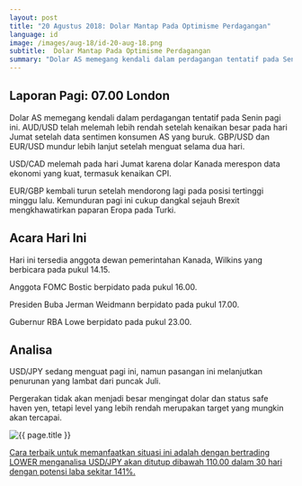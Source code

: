 ```yaml
---
layout: post
title: "20 Agustus 2018: Dolar Mantap Pada Optimisme Perdagangan"
language: id
image: /images/aug-18/id-20-aug-18.png
subtitle:  Dolar Mantap Pada Optimisme Perdagangan
summary: "Dolar AS memegang kendali dalam perdagangan tentatif pada Senin pagi ini. AUD/USD telah melemah lebih rendah setelah kenaikan besar pada hari Jumat setelah data sentimen konsumen AS yang buruk"
---
```

## Laporan Pagi: 07.00 London

Dolar AS memegang kendali dalam perdagangan tentatif pada Senin pagi ini. AUD/USD telah melemah lebih rendah setelah kenaikan besar pada hari Jumat setelah data sentimen konsumen AS yang buruk. GBP/USD dan EUR/USD mundur lebih lanjut setelah menguat selama dua hari.

USD/CAD melemah pada hari Jumat karena dolar Kanada merespon data ekonomi yang kuat, termasuk kenaikan CPI.

EUR/GBP kembali turun setelah mendorong lagi pada posisi tertinggi minggu lalu. Kemunduran pagi ini cukup dangkal sejauh Brexit mengkhawatirkan paparan Eropa pada Turki.

## Acara Hari Ini

Hari ini tersedia anggota dewan pemerintahan Kanada, Wilkins yang berbicara pada pukul 14.15.

Anggota FOMC Bostic berpidato pada pukul 16.00.

Presiden Buba Jerman Weidmann berpidato pada pukul 17.00.

Gubernur RBA Lowe berpidato pada pukul 23.00.

## Analisa

USD/JPY sedang menguat pagi ini, namun pasangan ini melanjutkan penurunan yang lambat dari puncak Juli.

Pergerakan tidak akan menjadi besar mengingat dolar dan status safe haven yen, tetapi level yang lebih rendah merupakan target yang mungkin akan tercapai.

<img src="{{ site.url }}/images/aug-18/id-20-aug-18.png" alt="{{ page.title }}" title="{{ page.title }}">

<a href="%LINK%%currency=USD&market=forex&underlying=frxUSDJPY&formname=higherlower&duration_amount=30&duration_units=d&amount=10&amount_type=stake&expiry_type=duration&barrier=110" target="_blank">Cara terbaik untuk memanfaatkan situasi ini adalah dengan bertrading LOWER menganalisa USD/JPY akan ditutup dibawah 110.00 dalam 30 hari dengan potensi laba sekitar 141%.</a>
